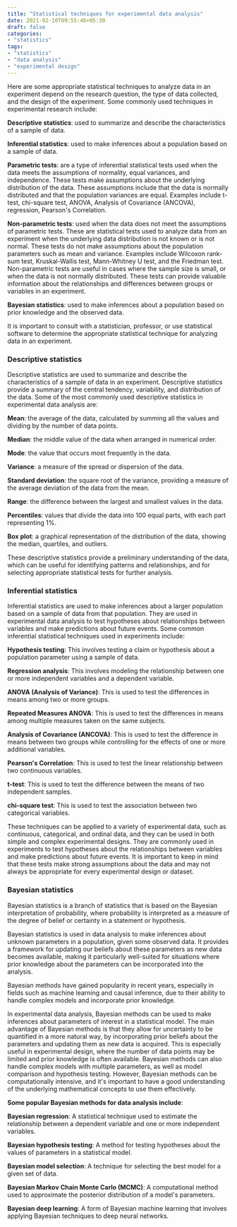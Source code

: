 ```yaml
---
title: "Statistical techniques for experimental data analysis"
date: 2021-02-10T09:55:46+05:30
draft: false
categories:
- "statistics"
tags:
- "statistics"
- "data analysis"
- "experimental design"
---
```


Here are some appropriate statistical techniques to analyze data in an experiment depend on the research question, the type of data collected, and the design of the experiment. Some commonly used techniques in experimental research include:

**Descriptive statistics**: used to summarize and describe the characteristics of a sample of data.

**Inferential statistics**: used to make inferences about a population based on a sample of data.

**Parametric tests**: are a type of inferential statistical tests used when the data meets the assumptions of normality, equal variances, and independence. These tests make assumptions about the underlying distribution of the data. These assumptions include that the data is normally distributed and that the population variances are equal. Examples include t-test, chi-square test, ANOVA, Analysis of Covariance (ANCOVA), regression, Pearson's Correlation.

**Non-parametric tests**: used when the data does not meet the assumptions of parametric tests. These are statistical tests used to analyze data from an experiment when the underlying data distribution is not known or is not normal. These tests do not make assumptions about the population parameters such as mean and variance. Examples include Wilcoxon rank-sum test, Kruskal-Wallis test, Mann-Whitney U test, and the Friedman test. Non-parametric tests are useful in cases where the sample size is small, or when the data is not normally distributed. These tests can provide valuable information about the relationships and differences between groups or variables in an experiment.

**Bayesian statistics**: used to make inferences about a population based on prior knowledge and the observed data.

It is important to consult with a statistician, professor, or use statistical software to determine the appropriate statistical technique for analyzing data in an experiment.

### Descriptive statistics

Descriptive statistics are used to summarize and describe the characteristics of a sample of data in an experiment. Descriptive statistics provide a summary of the central tendency, variability, and distribution of the data. Some of the most commonly used descriptive statistics in experimental data analysis are:

**Mean**: the average of the data, calculated by summing all the values and dividing by the number of data points.

**Median**: the middle value of the data when arranged in numerical order.

**Mode**: the value that occurs most frequently in the data.

**Variance**: a measure of the spread or dispersion of the data.

**Standard deviation**: the square root of the variance, providing a measure of the average deviation of the data from the mean.

**Range**: the difference between the largest and smallest values in the data.

**Percentiles**: values that divide the data into 100 equal parts, with each part representing 1%.

**Box plot**: a graphical representation of the distribution of the data, showing the median, quartiles, and outliers.

These descriptive statistics provide a preliminary understanding of the data, which can be useful for identifying patterns and relationships, and for selecting appropriate statistical tests for further analysis.

### Inferential statistics

Inferential statistics are used to make inferences about a larger population based on a sample of data from that population. They are used in experimental data analysis to test hypotheses about relationships between variables and make predictions about future events. Some common inferential statistical techniques used in experiments include:

**Hypothesis testing**: This involves testing a claim or hypothesis about a population parameter using a sample of data.

**Regression analysis**: This involves modeling the relationship between one or more independent variables and a dependent variable.

**ANOVA (Analysis of Variance)**: This is used to test the differences in means among two or more groups.

**Repeated Measures ANOVA**: This is used to test the differences in means among multiple measures taken on the same subjects.

**Analysis of Covariance (ANCOVA)**: This is used to test the difference in means between two groups while controlling for the effects of one or more additional variables.

**Pearson's Correlation**: This is used to test the linear relationship between two continuous variables.

**t-test**: This is used to test the difference between the means of two independent samples.

**chi-square test**: This is used to test the association between two categorical variables.

These techniques can be applied to a variety of experimental data, such as continuous, categorical, and ordinal data, and they can be used in both simple and complex experimental designs. They are commonly used in experiments to test hypotheses about the relationships between variables and make predictions about future events. It is important to keep in mind that these tests make strong assumptions about the data and may not always be appropriate for every experimental design or dataset.

### Bayesian statistics

Bayesian statistics is a branch of statistics that is based on the Bayesian interpretation of probability, where probability is interpreted as a measure of the degree of belief or certainty in a statement or hypothesis.

Bayesian statistics is used in data analysis to make inferences about unknown parameters in a population, given some observed data. It provides a framework for updating our beliefs about these parameters as new data becomes available, making it particularly well-suited for situations where prior knowledge about the parameters can be incorporated into the analysis.

Bayesian methods have gained popularity in recent years, especially in fields such as machine learning and causal inference, due to their ability to handle complex models and incorporate prior knowledge.

In experimental data analysis, Bayesian methods can be used to make inferences about parameters of interest in a statistical model. The main advantage of Bayesian methods is that they allow for uncertainty to be quantified in a more natural way, by incorporating prior beliefs about the parameters and updating them as new data is acquired. This is especially useful in experimental design, where the number of data points may be limited and prior knowledge is often available. Bayesian methods can also handle complex models with multiple parameters, as well as model comparison and hypothesis testing. However, Bayesian methods can be computationally intensive, and it's important to have a good understanding of the underlying mathematical concepts to use them effectively.

**Some popular Bayesian methods for data analysis include**:

**Bayesian regression**: A statistical technique used to estimate the relationship between a dependent variable and one or more independent variables.

**Bayesian hypothesis testing**: A method for testing hypotheses about the values of parameters in a statistical model.

**Bayesian model selection**: A technique for selecting the best model for a given set of data.

**Bayesian Markov Chain Monte Carlo (MCMC)**: A computational method used to approximate the posterior distribution of a model's parameters.

**Bayesian deep learning**: A form of Bayesian machine learning that involves applying Bayesian techniques to deep neural networks.
